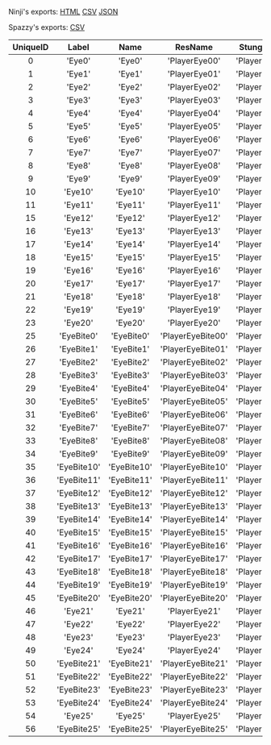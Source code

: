 Ninji's exports: [HTML](https://wuffs.org/acnh/bcsv_140/html/CharaMakeEyeTypeParam.html) [CSV](https://wuffs.org/acnh/bcsv_140/csv/CharaMakeEyeTypeParam.csv) [JSON](https://wuffs.org/acnh/bcsv_140/json/CharaMakeEyeTypeParam.json)

Spazzy's exports: [CSV](JSON)

| UniqueID | Label | Name | ResName | StungResName |
|:--:|:--:|:--:|:--:|:--:|
| 0 | 'Eye0' | 'Eye0' | 'PlayerEye00' | 'PlayerEyeBite00' | 
| 1 | 'Eye1' | 'Eye1' | 'PlayerEye01' | 'PlayerEyeBite01' | 
| 2 | 'Eye2' | 'Eye2' | 'PlayerEye02' | 'PlayerEyeBite02' | 
| 3 | 'Eye3' | 'Eye3' | 'PlayerEye03' | 'PlayerEyeBite03' | 
| 4 | 'Eye4' | 'Eye4' | 'PlayerEye04' | 'PlayerEyeBite04' | 
| 5 | 'Eye5' | 'Eye5' | 'PlayerEye05' | 'PlayerEyeBite05' | 
| 6 | 'Eye6' | 'Eye6' | 'PlayerEye06' | 'PlayerEyeBite06' | 
| 7 | 'Eye7' | 'Eye7' | 'PlayerEye07' | 'PlayerEyeBite07' | 
| 8 | 'Eye8' | 'Eye8' | 'PlayerEye08' | 'PlayerEyeBite08' | 
| 9 | 'Eye9' | 'Eye9' | 'PlayerEye09' | 'PlayerEyeBite09' | 
| 10 | 'Eye10' | 'Eye10' | 'PlayerEye10' | 'PlayerEyeBite10' | 
| 11 | 'Eye11' | 'Eye11' | 'PlayerEye11' | 'PlayerEyeBite11' | 
| 15 | 'Eye12' | 'Eye12' | 'PlayerEye12' | 'PlayerEyeBite12' | 
| 16 | 'Eye13' | 'Eye13' | 'PlayerEye13' | 'PlayerEyeBite13' | 
| 17 | 'Eye14' | 'Eye14' | 'PlayerEye14' | 'PlayerEyeBite14' | 
| 18 | 'Eye15' | 'Eye15' | 'PlayerEye15' | 'PlayerEyeBite15' | 
| 19 | 'Eye16' | 'Eye16' | 'PlayerEye16' | 'PlayerEyeBite16' | 
| 20 | 'Eye17' | 'Eye17' | 'PlayerEye17' | 'PlayerEyeBite17' | 
| 21 | 'Eye18' | 'Eye18' | 'PlayerEye18' | 'PlayerEyeBite18' | 
| 22 | 'Eye19' | 'Eye19' | 'PlayerEye19' | 'PlayerEyeBite19' | 
| 23 | 'Eye20' | 'Eye20' | 'PlayerEye20' | 'PlayerEyeBite20' | 
| 25 | 'EyeBite0' | 'EyeBite0' | 'PlayerEyeBite00' | 'PlayerEyeBite00' | 
| 26 | 'EyeBite1' | 'EyeBite1' | 'PlayerEyeBite01' | 'PlayerEyeBite01' | 
| 27 | 'EyeBite2' | 'EyeBite2' | 'PlayerEyeBite02' | 'PlayerEyeBite02' | 
| 28 | 'EyeBite3' | 'EyeBite3' | 'PlayerEyeBite03' | 'PlayerEyeBite03' | 
| 29 | 'EyeBite4' | 'EyeBite4' | 'PlayerEyeBite04' | 'PlayerEyeBite04' | 
| 30 | 'EyeBite5' | 'EyeBite5' | 'PlayerEyeBite05' | 'PlayerEyeBite05' | 
| 31 | 'EyeBite6' | 'EyeBite6' | 'PlayerEyeBite06' | 'PlayerEyeBite06' | 
| 32 | 'EyeBite7' | 'EyeBite7' | 'PlayerEyeBite07' | 'PlayerEyeBite07' | 
| 33 | 'EyeBite8' | 'EyeBite8' | 'PlayerEyeBite08' | 'PlayerEyeBite08' | 
| 34 | 'EyeBite9' | 'EyeBite9' | 'PlayerEyeBite09' | 'PlayerEyeBite09' | 
| 35 | 'EyeBite10' | 'EyeBite10' | 'PlayerEyeBite10' | 'PlayerEyeBite10' | 
| 36 | 'EyeBite11' | 'EyeBite11' | 'PlayerEyeBite11' | 'PlayerEyeBite11' | 
| 37 | 'EyeBite12' | 'EyeBite12' | 'PlayerEyeBite12' | 'PlayerEyeBite12' | 
| 38 | 'EyeBite13' | 'EyeBite13' | 'PlayerEyeBite13' | 'PlayerEyeBite13' | 
| 39 | 'EyeBite14' | 'EyeBite14' | 'PlayerEyeBite14' | 'PlayerEyeBite14' | 
| 40 | 'EyeBite15' | 'EyeBite15' | 'PlayerEyeBite15' | 'PlayerEyeBite15' | 
| 41 | 'EyeBite16' | 'EyeBite16' | 'PlayerEyeBite16' | 'PlayerEyeBite16' | 
| 42 | 'EyeBite17' | 'EyeBite17' | 'PlayerEyeBite17' | 'PlayerEyeBite17' | 
| 43 | 'EyeBite18' | 'EyeBite18' | 'PlayerEyeBite18' | 'PlayerEyeBite18' | 
| 44 | 'EyeBite19' | 'EyeBite19' | 'PlayerEyeBite19' | 'PlayerEyeBite19' | 
| 45 | 'EyeBite20' | 'EyeBite20' | 'PlayerEyeBite20' | 'PlayerEyeBite20' | 
| 46 | 'Eye21' | 'Eye21' | 'PlayerEye21' | 'PlayerEyeBite21' | 
| 47 | 'Eye22' | 'Eye22' | 'PlayerEye22' | 'PlayerEyeBite22' | 
| 48 | 'Eye23' | 'Eye23' | 'PlayerEye23' | 'PlayerEyeBite23' | 
| 49 | 'Eye24' | 'Eye24' | 'PlayerEye24' | 'PlayerEyeBite24' | 
| 50 | 'EyeBite21' | 'EyeBite21' | 'PlayerEyeBite21' | 'PlayerEyeBite21' | 
| 51 | 'EyeBite22' | 'EyeBite22' | 'PlayerEyeBite22' | 'PlayerEyeBite22' | 
| 52 | 'EyeBite23' | 'EyeBite23' | 'PlayerEyeBite23' | 'PlayerEyeBite23' | 
| 53 | 'EyeBite24' | 'EyeBite24' | 'PlayerEyeBite24' | 'PlayerEyeBite24' | 
| 54 | 'Eye25' | 'Eye25' | 'PlayerEye25' | 'PlayerEyeBite25' | 
| 56 | 'EyeBite25' | 'EyeBite25' | 'PlayerEyeBite25' | 'PlayerEyeBite25' | 
